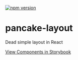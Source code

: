 [![npm version](https://flat.badgen.net/npm/v/pancake-layout)](https://www.npmjs.com/package/pancake-layout)

# pancake-layout
Dead simple layout in React

[View Components in Storybook](https://xapphire13.github.io/pancake-layout)
